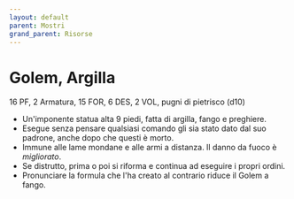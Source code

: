 ```yaml
---
layout: default
parent: Mostri
grand_parent: Risorse
---
```



# Golem, Argilla

16 PF, 2 Armatura, 15 FOR, 6 DES, 2 VOL, pugni di pietrisco (d10)
- Un'imponente statua alta 9 piedi, fatta di argilla, fango e preghiere.
- Esegue senza pensare qualsiasi comando gli sia stato dato dal suo padrone, anche dopo che questi è morto.
- Immune alle lame mondane e alle armi a distanza. Il danno da fuoco è _migliorato_.
- Se distrutto, prima o poi si riforma e continua ad eseguire i propri ordini.
- Pronunciare la formula che l'ha creato al contrario riduce il Golem a fango.

